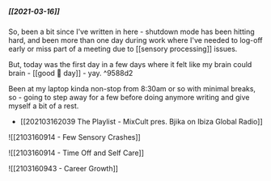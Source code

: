 ##### [[2021-03-16]]

So, been a bit since I've written in here - shutdown mode has been hitting hard, and been more than one day during work where I've needed to log-off early or miss part of a meeting due to [[sensory processing]] issues. 

But, today was the first day in a few days where it felt like my brain could brain - [[good 🧠 day]] - yay. ^9588d2

Been at my laptop kinda non-stop from 8:30am or so with minimal breaks, so - going to step away for a few before doing anymore writing and give myself a bit of a rest.

- [[202103162039 The Playlist - MixCult pres. Bjika on Ibiza Global Radio]]

![[2103160914 - Few Sensory Crashes]]

![[2103160914 - Time Off and Self Care]]


![[2103160943 - Career Growth]]  